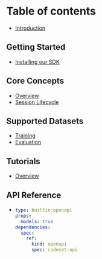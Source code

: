 # Table of contents

* [Introduction](README.md)

## Getting Started

* [Installing our SDK](getting-started/README.md)

## Core Concepts

* [Overview](core-concepts/README.md)
* [Session Lifecycle](core-concepts/session-lifecycle.md)

## Supported Datasets

* [Training](supported-datasets/training-datasets.md)
* [Evaluation](supported-datasets/eval-datasets.md)

## Tutorials

* [Overview](tutorials/README.md)

## API Reference
* ```yaml
  type: builtin:openapi
  props:
    models: true
  dependencies:
    spec:
      ref:
        kind: openapi
        spec: codeset-api
  ```
